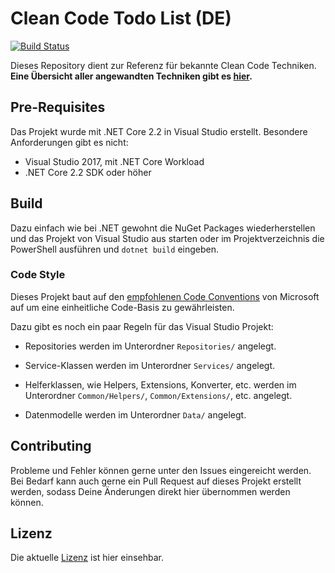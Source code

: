 # Clean Code Todo List (DE)

[![Build Status](https://travis-ci.org/medialesson/cc-todolist.svg?branch=master)](https://travis-ci.org/medialesson/cc-todolist)

Dieses Repository dient zur Referenz für bekannte Clean Code Techniken. **Eine Übersicht aller angewandten Techniken gibt es [hier](https://github.com/medialesson/cc-todolist/projects/1).**

## Pre-Requisites

Das Projekt wurde mit .NET Core 2.2 in Visual Studio erstellt. Besondere Anforderungen gibt es nicht:

-   Visual Studio 2017, mit .NET Core Workload
-   .NET Core 2.2 SDK oder höher
    

## Build

Dazu einfach wie bei .NET gewohnt die NuGet Packages wiederherstellen und das Projekt von Visual Studio aus starten oder im Projektverzeichnis die PowerShell ausführen und `dotnet build` eingeben.

### Code Style

Dieses Projekt baut auf den [empfohlenen Code Conventions](https://docs.microsoft.com/en-us/dotnet/csharp/programming-guide/inside-a-program/coding-conventions) von Microsoft auf um eine einheitliche Code-Basis zu gewährleisten.

Dazu gibt es noch ein paar Regeln für das Visual Studio Projekt:

-   Repositories werden im Unterordner `Repositories/` angelegt.
    
-   Service-Klassen werden im Unterordner `Services/` angelegt.
    
-   Helferklassen, wie Helpers, Extensions, Konverter, etc. werden im Unterordner `Common/Helpers/`, `Common/Extensions/`, etc. angelegt.
    
-   Datenmodelle werden im Unterordner `Data/` angelegt.
    

## Contributing

Probleme und Fehler können gerne unter den Issues eingereicht werden. Bei Bedarf kann auch gerne ein Pull Request auf dieses Projekt erstellt werden, sodass Deine Änderungen direkt hier übernommen werden können.

## Lizenz

Die aktuelle [Lizenz](https://github.com/medialesson/cc-todolist/blob/master/LICENSE.md) ist hier einsehbar.
